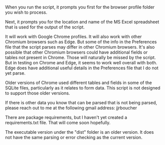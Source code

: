 When you run the script, it prompts you first for the browser profile folder you wish to process.

Next, it prompts you for the location and name of the MS Excel spreadsheet that is used for the output of the script.

It will work with Google Chrome profiles. It will also work with other Chromium browsers such as Edge. But some of the info in the Preferences file that the script parses may differ in other Chromium browsers. It's also possible that other Chromium browsers could have additional fields or tables not present in Chrome. Those will naturally be missed by the script. But in testing on Chrome and Edge, it seems to work well overall with both. Edge does have additional useful details in the Preferences file that I do not yet parse.

Older versions of Chrome used different tables and fields in some of the SQLite files, particularly as it relates to form data. This script is not designed to support those older versions.

If there is other data you know that can be parsed that is not being parsed, please reach out to me at the following gmail address: jjrboucher

There are package requirements, but I haven't yet created a requirements.txt file. That will come soon hopefully.

The executable version under the "dist" folder is an older version. It does not have the same parsing or error checking as the current version.
